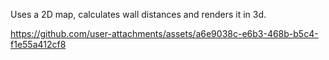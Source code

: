 Uses a 2D map, calculates wall distances and renders it in 3d.




https://github.com/user-attachments/assets/a6e9038c-e6b3-468b-b5c4-f1e55a412cf8

